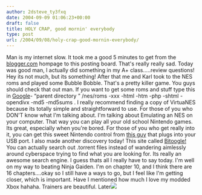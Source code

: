 ```yaml
---
author: 2dsteve_ty3fxq
date: 2004-09-09 01:06:23+00:00
draft: false
title: HOLY CRAP, good mornin' everybody
type: post
url: /2004/09/08/holy-crap-good-mornin-everybody/
---
```


Man is my internet slow. It took me a good 5 minutes to get from the[ blogger.com](http://www.blogger.com) hompage to this posting board. That's really really sad. Today was good man, I actually did something in my A+ class.....review questions! Hey its not much, but its something! After that me and Karl took to the NES roms and played some Bubble Bobble. That's a pretty killer game. You guys should check that out man. If you want to get some roms and stuff type this in [Google](http://www.google.com)- “parent directory ” /nes/roms -xxx -html -htm -php -shtml -opendivx -md5 -md5sums  . I really recommend finding a copy of VirtuaNES because its totally simple and straightforward to use. For those of you who DON'T know what I'm talking about. I'm talking about Emulating an NES on your computer. That way you can play all your old school Nintendo games. Its great, especially when you're bored. For those of you who get really into it, you can get this sweet Nintendo control from [this guy](http://www.sealiecomputing.com/retrozone/retropad.html) that plugs into your USB port.
I also made another discovery today! This site called [Bitoogle!](http://www.bitoogle.com) You can actually search out .torrent files instead of wandering aimlessly around cyberspace trying to find what you are looking for. Its really an awesome search engine. I guess thats all I really have to say today. I'm well on my way to beating Ninja Gaiden. I'm on chapter 10, and I think there are 16 chapters....okay so I still have a ways to go, but I feel like I'm getting closer, which is important. Have I mentioned how much I love my modded Xbox hahaha. Trainers are beautiful. Later![](http://www.bitoogle.com)

